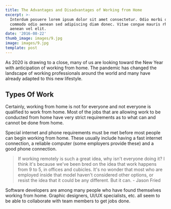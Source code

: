 ```yaml
---
title: The Advantages and Disadvantages of Working from Home
excerpt: >-
  Interdum posuere lorem ipsum dolor sit amet consectetur. Odio morbi quis
  commodo odio aenean sed adipiscing diam donec. Vitae congue mauris rhoncus
  aenean vel elit.
date: '2016-08-22'
thumb_image: images/9.jpg
image: images/9.jpg
template: post
---
```

As 2020 is drawing to a close, many of us are looking toward the New Year with anticipation of working from home. The pandemic has changed the landscape of working professionals around the world and many have already adapted to this new lifestyle.

## Types Of Work

Certainly, working from home is not for everyone and not everyone is qualified to work from home. Most of the jobs that are allowing work to be conducted from home have very strict requirements as to what can and cannot be done from home.

Special internet and phone requirements must be met before most people can begin working from home. These usually include having a fast internet connection, a reliable computer (some employers provide these) and a good phone connection.

> If working remotely is such a great idea, why isn't everyone doing it? I think it's because we've been bred on the idea that work happens from 9 to 5, in offices and cubicles. It's no wonder that most who are employed inside that model haven't considered other options, or resist the idea that it could be any different. But it can. - Jason Fried

Software developers are among many people who have found themselves working from home. Graphic designers, UI/UX specialists, etc. all seem to be able to collaborate with team members to get jobs done.
